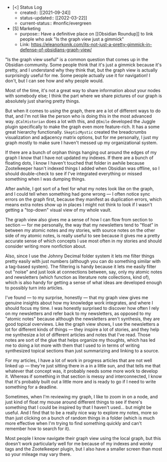 - [<] Status Log
	- created:: [[2021-09-24]]
	- status-updated:: [[2022-03-22]]
	- current-status:: #nonfic/evergreen 
- [S] Marketing
	- purpose:: Have a definitive place on [[Obsidian Roundup]] to link people who ask "Is the graph view just a gimmick"
	- Link: https://eleanorkonik.com/its-not-just-a-pretty-gimmick-in-defense-of-obsidians-graph-view/

"Is the graph view useful" is a common question that comes up in the Obsidian community. Some people think that it's just a gimmick because it's pretty, and I understand why they think that, but the graph view is actually surprisingly useful for me. Some people actually use it for navigation! I don't, but I can see how and why people would. 

Most of the time, it's not a great way to share information about your nodes with somebody else; I think the part where we share pictures of our graph is absolutely just sharing pretty things. 

But when it comes to _using_ the graph, there are a lot of different ways to do that, and I'm not like the person who is doing this in the most advanced way. `@CalHistorian` does a lot with this, and `@Emile` developed the Juggle plugin specifically to make the graph even more feature-rich. It has a some great hierarchy functionally. `SkepticMystic` created the breadcrumbs visualization and adjacency matrix options, but for me personally, I just my graph mostly to make sure I haven't messed up my organizational system. 

If there are a bunch of orphan things hanging out around the edges of my graph I know that I have not updated my indexes. If there are a bunch of floating dots, I know I haven't touched that folder in awhile because Zootelkeeper hasn't indexed things I added when Obsidian was offline, so I should double-check to see if I've integrated everything or missed something when I was dumping things. 

After awhile, I got sort of a feel for what my notes look like on the graph, and I could tell when something had gone wrong — I often notice sync errors on the graph first, because they manifest as duplication errors, which means extra notes show up in places I might not think to look if I wasn't getting a "top-down" visual view of my whole vault. 

The graph view also gives me a sense of how I can flow from section to section — for me personally, the way that my newsletters tend to "float" in between my atomic notes and my stories, with source notes on the other side of my atomic notes, is really useful to see because it gives me a pretty accurate sense of which concepts I use most often in my stories and should consider writing more nonfiction about. 

Also, since I use the Johnny Decimal folder system it lets me filter things pretty easily with just numbers (although you can do something similar with a tag-based system). The filtering is handy because it lets me easily filter out "noise" and just look at connections between, say, only my atomic notes and newsletters (which function as literature note collections, kind of), which is also handy for getting a sense of what ideas are developed enough to possibly turn into articles.

I've found — to my surprise, honestly — that my graph view gives me genuine insights about how my knowledge work integrates, and where I should focus my time. I was honestly surprised to discover how often I rely on my newsletters and refer back to my newsletters, as opposed to my "atomic notes" because although the newsletters aren't synthesis, they are good topical overviews. Like the graph view shows, I use the newsletters a lot for different kinds of things — they inspire a lot of stories, and they help me synthesize a lot of different articles and notes that I've read. Those notes are sort of the glue that helps organize my thoughts, which has led me to doing a lot more with them that I used to in terms of writing synthesized topical sections than just summarizing and linking to a source. 

For my articles, I have a lot of work in progress articles that are not well linked up — they're just sitting there in a in a little sun, and that tells me that whatever that concept was, it probably needs some more work to develop it. Whereas if something in that section is messy and interconnected, I know that it's probably built out a little more and is ready to go if I need to write something for a deadline. 

Sometimes, when I'm reviewing my graph, I like to zoom in on a node, and just kind of float my mouse around different things to see if there's something that I could be inspired by that I haven't used... but might be useful. And I find that to be a really nice way to explore my notes, more so than just clicking on a bunch of random things in a folder (which is much more effective when I'm trying to find something quickly and can't remember how to search for it). 

Most people I know navigate their graph view using the local graph, but this doesn't work particularly well for me because of my indexes and wonky tags and the Zootelkeeper plugin, but I also have a smaller screen than most so your mileage may vary there.